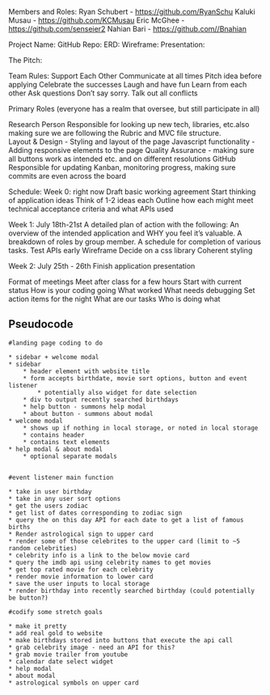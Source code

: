 Members and Roles:
Ryan Schubert - https://github.com/RyanSchu
Kaluki Musau - https://github.com/KCMusau 
Eric McGhee - https://github.com/senseier2
Nahian Bari - https://github.com//Bnahian 

Project Name: 
GitHub Repo: 
ERD: 
Wireframe: 
Presentation: 

The Pitch: 


Team Rules:
Support Each Other
Communicate at all times
Pitch idea before applying
Celebrate the successes
Laugh and have fun
Learn from each other 
Ask questions 
Don’t say sorry. 
Talk out all conflicts

Primary Roles (everyone has a realm that oversee, but still participate in all)

Research  Person Responsible for looking up new tech, libraries, etc.also making sure we are following the Rubric and MVC file structure.   
Layout & Design - Styling and layout of the page
Javascript functionality - Adding responsive elements to the page
Quality Assurance - making sure all buttons work as intended etc. and on different resolutions
GitHub Responsible for updating Kanban, monitoring progress, making sure commits are even across the board

Schedule: 
Week 0: right now
Draft basic working agreement
Start thinking of application ideas
Think of 1-2 ideas each
Outline how each might meet technical acceptance criteria and what APIs used

Week 1:  July 18th-21st
A detailed plan of action with the following:
An overview of the intended application and WHY you feel it’s valuable.
A breakdown of roles by group member.
A schedule for completion of various tasks.
Test APIs early
Wireframe
Decide on a css library
Coherent styling

Week 2: July 25th - 26th
Finish application
presentation

Format of meetings
Meet after class for a few hours
Start with current status 
How is your coding going
What worked 
What needs debugging
Set action items for the night 
What are our tasks
Who is doing what


## Pseudocode

```
#landing page coding to do

* sidebar + welcome modal
* sidebar 
    * header element with website title
    * form accepts birthdate, movie sort options, button and event listener
        * potentially also widget for date selection
    * div to output recently searched birthdays
    * help button - summons help modal
    * about button - summons about modal
* welcome modal 
    * shows up if nothing in local storage, or noted in local storage
    * contains header
    * contains text elements
* help modal & about modal
    * optional separate modals


#event listener main function

* take in user birthday
* take in any user sort options
* get the users zodiac
* get list of dates corresponding to zodiac sign
* query the on this day API for each date to get a list of famous births
* Render astrological sign to upper card
* render some of those celebrites to the upper card (limit to ~5 random celebrities)
* celebrity info is a link to the below movie card
* query the imdb api using celebrity names to get movies 
* get top rated movie for each celebrity
* render movie information to lower card
* save the user inputs to local storage
* render birthday into recently searched birthday (could potentially be button?)

#codify some stretch goals

* make it pretty
* add real gold to website
* make birthdays stored into buttons that execute the api call
* grab celebrity image - need an API for this?
* grab movie trailer from youtube
* calendar date select widget
* help modal
* about modal
* astrological symbols on upper card

```